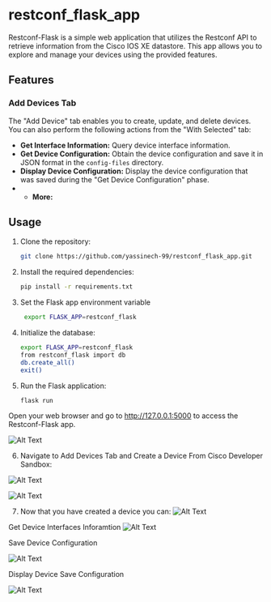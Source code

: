 # restconf_flask_app
Restconf-Flask is a simple web application that utilizes the Restconf API to retrieve information from the Cisco IOS XE datastore. This app allows you to explore and manage your devices using the provided features.

## Features

### Add Devices Tab

The "Add Device" tab enables you to create, update, and delete devices. You can also perform the following actions from the "With Selected" tab:

- **Get Interface Information:** Query device interface information.
- **Get Device Configuration:** Obtain the device configuration and save it in JSON format in the `config-files` directory.
- **Display Device Configuration:** Display the device configuration that was saved during the "Get Device Configuration" phase.
- - **More:**

## Usage

1. Clone the repository:

   ```bash
   git clone https://github.com/yassinech-99/restconf_flask_app.git
2. Install the required dependencies:

    ```bash
    pip install -r requirements.txt

3. Set the Flask app environment variable

   ```bash
    export FLASK_APP=restconf_flask
4. Initialize the database:

    ```bash
    export FLASK_APP=restconf_flask
    from restconf_flask import db
    db.create_all()
    exit()
5. Run the Flask application:
    ```bash
    flask run
Open your web browser and go to http://127.0.0.1:5000 to access the Restconf-Flask app.

![Alt Text](https://i.ibb.co/Fsqyrqy/1.jpg)

6. Navigate to Add Devices Tab and Create a Device From Cisco Developer Sandbox:

![Alt Text](https://i.ibb.co/k6T9qN0/2.jpg)

![Alt Text](https://i.ibb.co/G0vC0QY/3.jpg)

7. Now that you have created a device you can:
![Alt Text](https://i.ibb.co/nL2shHj/5.jpg)

Get Device Interfaces Inforamtion
![Alt Text](https://i.ibb.co/nkSX1vW/6.jpg)

Save Device Configuration

![Alt Text](https://i.ibb.co/f48CC00/7.jpg)

Display Device Save Configuration

![Alt Text](https://i.ibb.co/XXG4X1t/8.jpg)




   
  

   
   
